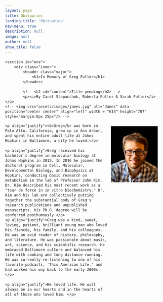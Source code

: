 ```yaml
---
layout: page
title: Obituaries
landing-title: 'Obituaries'
nav-menu: true
description: null
image: null
author: null
show_tile: false
---
```


<!-- Banner -->
<!-- <section id="obit-banner" class="major">
    <div class="inner">
		<div class="row">
		  <div class="column">
            <header class="major">
                <h1>{{ page.landing-title }}</h1>
		  </div>
		</div>
    </div>
</section> -->

<div id="main" class="alt">
	
<!-- Obituary from Greg's family -->
    <section id="one">
        <div class="inner">
            <header class="major">
                <h1>In Memory of Greg Fuller</h1>
            </header>
			
			<!-- <h2 id="content">Title pending</h2> -->
			<p><i>By Carol Stepanchuk, Roberta Fuller & Sarah Fuller</i></p>
    <!-- <img src="assets/images/james.jpg" alt="James" data-position="center center" align="left" width = "614" height="707" style="margin:0px 25px"/> -->
<div class="container">
	<img src="assets/images/Greg_portrait.jpeg" alt="" align="right" width="30%" style="margin: 10px 10px 10px 10px">
	
	<p align="justify"><b>Greg</b> was born in Palo Alto, California, grew up in Ann Arbor, and spent his entire adult life at Johns Hopkins in Baltimore, a city he loved.</p>
	
	<p align="justify">Greg received his bachelor's degree in molecular biology at Johns Hopkins in 2015. In 2016 he joined the doctoral program in Cell, Molecular, Developmental Biology, and Biophysics at Hopkins, conducting basic research on metabolism in the lab of Professor John Kim. Dr. Kim described his most recent work as a "tour de force in in vitro biochemistry." Dr. Kim and his lab are collectively putting together the substantial body of Greg's research publications and unpublished manuscripts. His Ph.D. degree will be conferred posthumously.</p>
	<p align="justify">Greg was a kind, sweet, loving, patient, brilliant young man who loved his fiancée, his family, and his colleagues. He was an avid reader of history, philosophy, and literature. He was passionate about music, art, science, and his scientific research. He embraced Baltimore culture and balanced his life with cooking and long distance running. He was currently re-listening to one of his favorite podcasts, 'This American Life,' and had worked his way back to the early 2000s.</p>
	
	<p align="justify">He loved life. He will always be in our hearts and in the hearts of all of those who loved him. </p>
</div>
